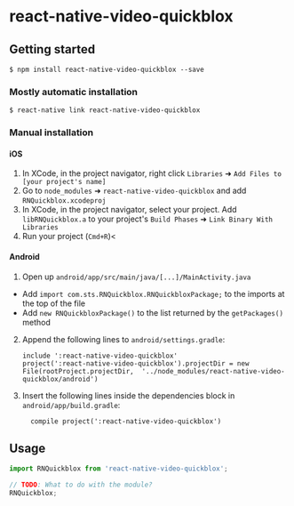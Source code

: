
# react-native-video-quickblox

## Getting started

`$ npm install react-native-video-quickblox --save`

### Mostly automatic installation

`$ react-native link react-native-video-quickblox`

### Manual installation


#### iOS

1. In XCode, in the project navigator, right click `Libraries` ➜ `Add Files to [your project's name]`
2. Go to `node_modules` ➜ `react-native-video-quickblox` and add `RNQuickblox.xcodeproj`
3. In XCode, in the project navigator, select your project. Add `libRNQuickblox.a` to your project's `Build Phases` ➜ `Link Binary With Libraries`
4. Run your project (`Cmd+R`)<

#### Android

1. Open up `android/app/src/main/java/[...]/MainActivity.java`
  - Add `import com.sts.RNQuickblox.RNQuickbloxPackage;` to the imports at the top of the file
  - Add `new RNQuickbloxPackage()` to the list returned by the `getPackages()` method
2. Append the following lines to `android/settings.gradle`:
  	```
  	include ':react-native-video-quickblox'
  	project(':react-native-video-quickblox').projectDir = new File(rootProject.projectDir, 	'../node_modules/react-native-video-quickblox/android')
  	```
3. Insert the following lines inside the dependencies block in `android/app/build.gradle`:
  	```
      compile project(':react-native-video-quickblox')
  	```


## Usage
```javascript
import RNQuickblox from 'react-native-video-quickblox';

// TODO: What to do with the module?
RNQuickblox;
```
  
